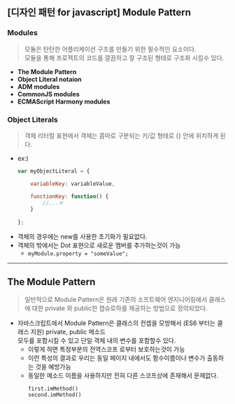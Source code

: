 ## [디자인 패턴 for javascript] Module Pattern

### Modules
>모듈은 탄탄한 어플리케이션 구조를 만들기 위한 필수적인 요소이다. <br> 모듈을 통해 프로젝트의 코드를 깔끔하고 잘 구조된 형태로 구조화 시킬수 있다.
- **The Module Pattern**
- **Object Literal notaion**
- **ADM modules**
- **CommonJS modules**
- **ECMAScript Harmony modules**


### Object Literals
> 객체 리터럴 표현에서 객체는 콤마로 구분되는 키/값 형태로 {} 안에 위치하게 된다.
- ex:)
    ```js
    var myObjectLiteral = {

        variableKey: variableValue,

        functionKey: function() {
            //...ㄹ
        }
        
    };
    ```
- 객체의 경우에는 new를 사용한 초기화가 필요없다.
- 객체의 밖에서는 Dot 표현으로 새로운 멤버를 추가하는것이 가능
    - ```myModule.property = "someValue"; ```
---
## The Module Pattern
>일반적으로 Module Pattern은 원래 기존의 소프트웨어 엔지니어링에서 클래스에 대한 private 와 public한 캡슈로하를 제공하는 방법으로 정의되었다.
- 자바스크립트에서 Module Pattern은 클래스의 컨셉을 모방해서 (ES6 부터는 클래스 지원) private, public 메소드<br> 모두를 포함시킬 수 있고 단일 객체 내의 변수를 포함할수 있다.
     - 이렇게 하면 특정부분의 전역스코프 로부터 보호하는것이 가능
     - 이런 특성의 결과로 우리는 동일 페이지 내에서도 함수이름이나 변수가 출동하는 것을 예방가능
     - 동일한 메소드 이름을 사용하지만 전혀 다른 스코프상에 존재해서 문제없다.
        ``` 
        first.imMethod()
        second.imMethod()
        ```
